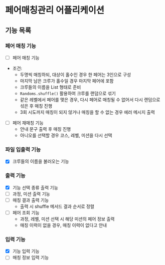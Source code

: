 # 페어매칭관리 어플리케이션 

## 기능 목록

### 페어 매칭 기능
- [ ] 페어 매칭 기능
- 조건:
  - 두명씩 매칭하되, 대상이 홀수인 경우 한 페어는 3인으로 구성
  - 마지막 남은 크루가 홀수일 경우 마지막 페어에 포함
  - 크루들의 이름을 List<String> 형태로 준비
  - `Randoms.shuffle()` 활용하여 크루를 랜덤으로 섞기
  - 같은 레벨에서 페어를 맺은 경우, 다시 페어로 매칭될 수 없어서 다시 랜덤으로 섞은 후 매칭 진행
  - 3회 시도까지 매칭이 되지 않거나 매칭을 할 수 없는 경우 에러 메시지 출력

- [ ] 페어 재매칭 기능
  - 안내 문구 출력 후 매칭 진행
  - 아니오를 선택할 경우 코스, 레벨, 미션을 다시 선택

### 파일 입출력 기능
- [X] 크루들의 이름을 불러오는 기능

### 출력 기능
- [X] 기능 선택 종류 출력 기능
- [ ] 과정, 미션 출력 기능
- [ ] 매칭 결과 출력 기능
  - 출력 시 shuffle 메서드 결과 순서로 정렬
- [ ] 페어 조회 기능
  - 과정, 레벨, 미션 선택 시 해당 미션의 페어 정보 출력
  - 매칭 이력이 없을 경우, 매칭 이력이 없다고 안내

### 입력 기능
- [X] 기능 입력 기능
- [ ] 매칭 정보 입력 기능
